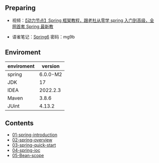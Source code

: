 ## Preparing

- 视频：[【动力节点】Spring 框架教程，跟老杜从零学 spring 入门到高级，全网首套 Spring 最新教](https://www.bilibili.com/video/BV1Ft4y1g7Fb?p=2&vd_source=f25f3aff6cb51f0344e3819804d8f007)

- 语雀笔记：[Spring6](https://www.yuque.com/docs/share/866abad4-7106-45e7-afcd-245a733b073f?#《Spring6》) 密码：mg9b

## Enviroment

| enviroment | version  |
| :--------- | -------- |
| spring     | 6.0.0-M2 |
| JDK        | 17       |
| IDEA       | 2022.2.3 |
| Maven      | 3.8.6    |
| JUint      | 4.13.2   |

## Contents

- [01-spring-introduction](https://github.com/codermartinn/spring-study-notes/blob/main/notes/01-spring-introduction.md)
- [02-spring-overview](https://github.com/codermartinn/spring-study-notes/blob/main/notes/02-spring-overview.md)
- [03-spring-quick-start](https://github.com/codermartinn/spring-study-notes/blob/main/notes/03-spring-quick-start.md)
- [04-spring-ioc](https://github.com/codermartinn/spring-study-notes/blob/main/notes/04-spring-ioc.md)
- [05-Bean-scope](https://github.com/codermartinn/spring-study-notes/blob/main/notes/05-Bean-scope.md)
